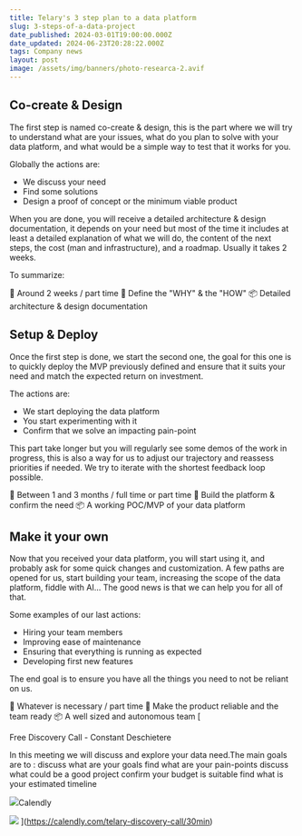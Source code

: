 ```yaml
---
title: Telary's 3 step plan to a data platform
slug: 3-steps-of-a-data-project
date_published: 2024-03-01T19:00:00.000Z
date_updated: 2024-06-23T20:28:22.000Z
tags: Company news
layout: post
image: /assets/img/banners/photo-researca-2.avif
---
```


## Co-create & Design

The first step is named co-create & design, this is the part where we will try to understand what are your issues, what do you plan to solve with your data platform, and what would be a simple way to test that it works for you.

Globally the actions are:

- We discuss your need
- Find some solutions
- Design a proof of concept or the minimum viable product

When you are done, you will receive a detailed architecture & design documentation, it depends on your need but most of the time it includes at least a detailed explanation of what we will do, the content of the next steps, the cost (man and infrastructure), and a roadmap. Usually it takes 2 weeks.

To summarize:

📅 Around 2 weeks / part time
🎯 Define the "WHY" & the "HOW"
📦 Detailed architecture & design documentation

## Setup & Deploy

Once the first step is done, we start the second one, the goal for this one is to quickly deploy the MVP previously defined and ensure that it suits your need and match the expected return on investment.

The actions are:

- We start deploying the data platform
- You start experimenting with it
- Confirm that we solve an impacting pain-point

This part take longer but you will regularly see some demos of the work in progress, this is also a way for us to adjust our trajectory and reassess priorities if needed. We try to iterate with the shortest feedback loop possible.

📅 Between 1 and 3 months / full time or part time
🎯 Build the platform & confirm the need
📦 A working POC/MVP of your data platform

## Make it your own

Now that you received your data platform, you will start using it, and probably ask for some quick changes and customization. A few paths are opened for us, start building your team, increasing the scope of the data platform, fiddle with AI... The good news is that we can help you for all of that.

Some examples of our last actions:

- Hiring your team members
- Improving ease of maintenance
- Ensuring that everything is running as expected
- Developing first new features

The end goal is to ensure you have all the things you need to not be reliant on us.

📅 Whatever is necessary / part time
🎯 Make the product reliable and the team ready
📦 A well sized and autonomous team
[

Free Discovery Call - Constant Deschietere

In this meeting we will discuss and explore your data need.The main goals are to : discuss what are your goals find what are your pain-points discuss what could be a good project confirm your budget is suitable find what is your estimated timeline

![](https://assets.calendly.com/assets/touch-icon-ipad-retina-260067382323ed52661bd79f4fa22edee49175d0d5b1cfc96cdc28eabbea159a.png)Calendly

![](https://assets.calendly.com/assets/booking/ogimage-453957c3679200e19fcc84e079b5e55cfb26ae5a3aa2504d75b5aedaaf37aa0c.png?source=opengraph)
](https://calendly.com/telary-discovery-call/30min)
